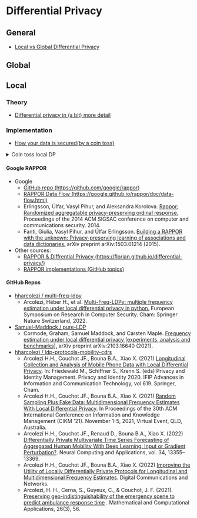 # Differential Privacy

## General

- [Local vs Global Differential Privacy](https://blog.openmined.org/basics-local-differential-privacy-vs-global-differential-privacy/)

## Global

## Local
### Theory 
- [Differential privacy in (a bit) more detail](https://desfontain.es/privacy/differential-privacy-in-more-detail.html)

### Implementation


- [How your data is secured(by a coin toss)](https://towardsdatascience.com/how-your-data-is-secured-by-a-coin-toss-c933f9e13d4a)
<details>
  <summary>Coin toss local DP</summary>
  Suppose you want to do a survey to know how many people are illegal drug users. If you naively go out and ask people whether they're using illegal drugs, many will lie to you. So you devise the following mechanism. The participants no longer directly answer the question "have you consumed illegal drugs in the past week?". Instead, each of them will flip a coin, without showing it to you.

  - On heads, the participant tells the truth (Yes or No).
  - On tails, they flip a second coin. If the second coin lands on heads, they answer Yes. Otherwise, they answer No.

  How is this better for survey respondents? They can now answer Yes without revealing that they're doing something illegal. When someone answers Yes, you can't know their true answer for sure. They could be actually doing drugs, but they might also have answered at random.

  Let's compute the probabilities of each answer for a drug user.
  - With probability 50%, they will say the truth and answer Yes.
  - With probability 50%, they will answer at random.
    - They then have another 50% chance to answer Yes, so 25% chance in total.
    - Similarly, in total, they have a 25% chance to answer No.

  All in all, we get a 75% chance to answer Yes and a 25% chance to answer No. For someone who is not doing drugs, the probabilities are reversed: 25% chance to answer Yes and 75% to answer No. Using the notations from earlier:

  - ℙ[A(Yes)=Yes]=0.75, ℙ[A(Yes)=No]=0.25
  - ℙ[A(No)=Yes]=0.25, ℙ[A(No)=No]=0.75

  Now, 0.75 is three times bigger than 0.25. So if we choose ε such as e^ε=3 (that's ε≃1.1), this process is ε-differentially private. So this plausible deniability translates nicely in the language of differential privacy.

  Of course, with a differentially private process like this one, you're getting some noise into your data. But if you have enough answers, with high probability, the noise will cancel itself out. 

  > Suppose you have 1000 answers in total: 400 of them are Yes and 600 are No. About 50% of all 1000 answers are random, so you can remove 250 answers from each count. In total, you get 150 Yes answers out of 500 non-random answers, so about 30% of Yes overall.

  What if you want more privacy? Instead of having the participants say the truth with probability 50%, you can have them tell the truth 25% of the time. What if you want less noise instead, at the cost of less protection? Have them tell the truth 75% of the time. Finding out ε and quantifying the noise for each option is left as an exercise for the reader =)
</details>


#### Google RAPPOR
  - Google
    - [GitHub repo (https://github.com/google/rappor)](https://github.com/google/rappor)
    - [RAPPOR Data Flow (https://google.github.io/rappor/doc/data-flow.html)](https://google.github.io/rappor/doc/data-flow.html)
    - Erlingsson, Úlfar, Vasyl Pihur, and Aleksandra Korolova. [Rappor: Randomized aggregatable privacy-preserving ordinal response.](https://arxiv.org/pdf/1407.6981) Proceedings of the 2014 ACM SIGSAC conference on computer and communications security. 2014.
    - Fanti, Giulia, Vasyl Pihur, and Úlfar Erlingsson. [Building a RAPPOR with the unknown: Privacy-preserving learning of associations and data dictionaries.](https://arxiv.org/pdf/1503.01214) arXiv preprint arXiv:1503.01214 (2015).
  - Other sources:
    - [RAPPOR & Diffrential Privacy (https://florian.github.io/differential-privacy/)](https://florian.github.io/differential-privacy/)
    - [RAPPOR implementations (GitHub topics)](https://github.com/topics/rappor)

#### GitHub Repos

- [hharcolezi / multi-freq-ldpy](https://github.com/hharcolezi/multi-freq-ldpy)
  - Arcolezi, Héber H., et al. [Multi-Freq-LDPy: multiple frequency estimation under local differential privacy in python.](https://arxiv.org/pdf/2205.02648) European Symposium on Research in Computer Security. Cham: Springer Nature Switzerland, 2022.
- [Samuel-Maddock / pure-LDP](https://github.com/Samuel-Maddock/pure-LDP)
  - Cormode, Graham, Samuel Maddock, and Carsten Maple. [Frequency estimation under local differential privacy [experiments, analysis and benchmarks].](https://vldb.org/pvldb/vol14/p2046-cormode.pdf) arXiv preprint arXiv:2103.16640 (2021).
- [hharcolezi / ldp-protocols-mobility-cdrs](https://github.com/hharcolezi/ldp-protocols-mobility-cdrs)
  - Arcolezi H.H., Couchot JF., Bouna B.A., Xiao X. (2021) [Longitudinal Collection and Analysis of Mobile Phone Data with Local Differential Privacy](https://doi.org/10.1007/978-3-030-72465-8_3). In: Friedewald M., Schiffner S., Krenn S. (eds) Privacy and Identity Management. Privacy and Identity 2020. IFIP Advances in Information and Communication Technology, vol 619. Springer, Cham.
  - Arcolezi H.H., Couchot JF., Bouna B.A., Xiao X. (2021) [Random Sampling Plus Fake Data: Multidimensional Frequency Estimates With Local Differential Privacy](https://doi.org/10.1145/3459637.3482467). In Proceedings of the 30th ACM International Conference on Information and Knowledge Management (CIKM '21). November 1-5, 2021, Virtual Event, QLD, Australia. 
  - Arcolezi H.H., Couchot JF., Renaud D., Bouna B.A., Xiao X. (2022) [Differentially Private Multivariate Time Series Forecasting of Aggregated Human Mobility With Deep Learning: Input or Gradient Perturbation?](https://doi.org/10.1007/s00521-022-07393-0). Neural Computing and Applications, vol. 34, 13355–13369. 
  - Arcolezi H.H., Couchot JF., Bouna B.A., Xiao X. (2022) [Improving the Utility of Locally Differentially Private Protocols for Longitudinal and Multidimensional Frequency Estimates](https://doi.org/10.1016/j.dcan.2022.07.003). Digital Communications and Networks. 
  - Arcolezi, H. H., Cerna, S., Guyeux, C., & Couchot, J. F. (2021). [Preserving geo-indistinguishability of the emergency scene to predict ambulance response time](https://doi.org/10.3390/mca26030056) . Mathematical and Computational Applications, 26(3), 56.